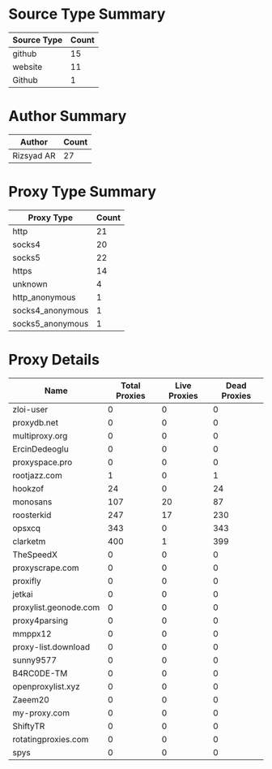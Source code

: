 # Source Type Summary

| Source Type | Count |
|-------------|-------|
| github | 15 |
| website | 11 |
| Github | 1 |


# Author Summary

| Author | Count |
|--------|-------|
| Rizsyad AR | 27 |


# Proxy Type Summary

| Proxy Type | Count |
|------------|-------|
| http | 21 |
| socks4 | 20 |
| socks5 | 22 |
| https | 14 |
| unknown | 4 |
| http_anonymous | 1 |
| socks4_anonymous | 1 |
| socks5_anonymous | 1 |


# Proxy Details

| Name | Total Proxies | Live Proxies | Dead Proxies |
|------|---------------|--------------|---------------|
| zloi-user | 0 | 0 | 0 |
| proxydb.net | 0 | 0 | 0 |
| multiproxy.org | 0 | 0 | 0 |
| ErcinDedeoglu | 0 | 0 | 0 |
| proxyspace.pro | 0 | 0 | 0 |
| rootjazz.com | 1 | 0 | 1 |
| hookzof | 24 | 0 | 24 |
| monosans | 107 | 20 | 87 |
| roosterkid | 247 | 17 | 230 |
| opsxcq | 343 | 0 | 343 |
| clarketm | 400 | 1 | 399 |
| TheSpeedX | 0 | 0 | 0 |
| proxyscrape.com | 0 | 0 | 0 |
| proxifly | 0 | 0 | 0 |
| jetkai | 0 | 0 | 0 |
| proxylist.geonode.com | 0 | 0 | 0 |
| proxy4parsing | 0 | 0 | 0 |
| mmppx12 | 0 | 0 | 0 |
| proxy-list.download | 0 | 0 | 0 |
| sunny9577 | 0 | 0 | 0 |
| B4RC0DE-TM | 0 | 0 | 0 |
| openproxylist.xyz | 0 | 0 | 0 |
| Zaeem20 | 0 | 0 | 0 |
| my-proxy.com | 0 | 0 | 0 |
| ShiftyTR | 0 | 0 | 0 |
| rotatingproxies.com | 0 | 0 | 0 |
| spys | 0 | 0 | 0 |
